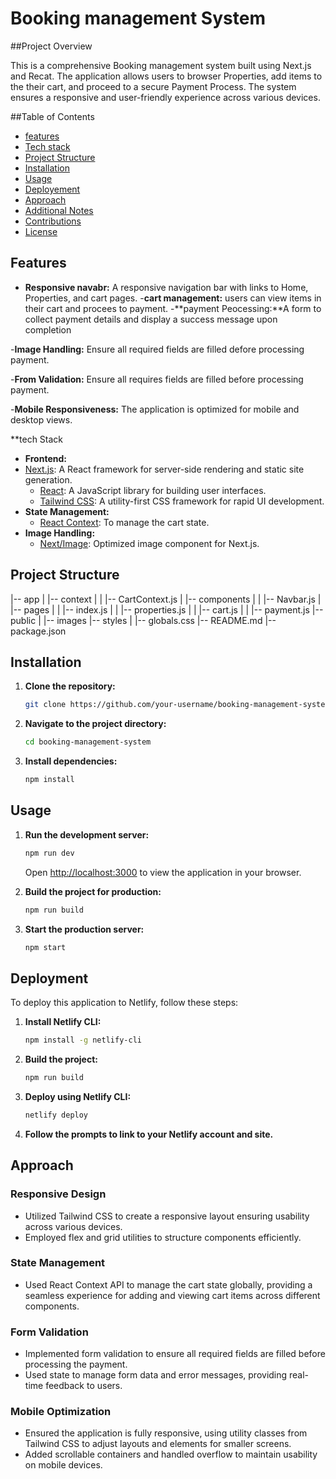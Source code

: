 # Booking management System

##Project Overview

This is a comprehensive Booking management system built using Next.js and Recat. The application allows users to browser Properties, add items to the their cart, and proceed to a secure Payment Process. The system ensures a responsive and user-friendly experience across various devices.


##Table of Contents


- [features](#features)
- [Tech stack](#tech-stack)
- [Project Structure](#project-structure)
- [Installation](#installation)
- [Usage](#usage)
- [Deployement](#deployement)
- [Approach](#approach)
- [Additional Notes](#additional-notes)
- [Contributions](#contributions)
- [License](#license)

## Features 
- **Responsive navabr:** A responsive navigation bar with links to Home, Properties, and cart pages.
-**cart management:** users can view items in their cart and procees to payment.
-**payment Peocessing:**A form to collect payment details and display a success message upon completion

-**Image Handling:** Ensure all required fields are filled defore processing payment.

-**From Validation:** Ensure all requires fields are filled before processing payment.

-**Mobile Responsiveness:** The application is optimized for mobile and desktop views.

**tech Stack

- **Frontend:**
- [Next.js](https://nextjs.org/): A React framework for server-side rendering and static site generation.
  - [React](https://reactjs.org/): A JavaScript library for building user interfaces.
  - [Tailwind CSS](https://tailwindcss.com/): A utility-first CSS framework for rapid UI development.
- **State Management:**
  - [React Context](https://reactjs.org/docs/context.html): To manage the cart state.
- **Image Handling:**
  - [Next/Image](https://nextjs.org/docs/api-reference/next/image): Optimized image component for Next.js.


## Project Structure

|-- app
| |-- context
| | |-- CartContext.js
| |-- components
| | |-- Navbar.js
| |-- pages
| | |-- index.js
| | |-- properties.js
| | |-- cart.js
| | |-- payment.js
|-- public
| |-- images
|-- styles
| |-- globals.css
|-- README.md
|-- package.json




## Installation

1. **Clone the repository:**

    ```bash
    git clone https://github.com/your-username/booking-management-system.git
    ```

2. **Navigate to the project directory:**

    ```bash
    cd booking-management-system
    ```

3. **Install dependencies:**

    ```bash
    npm install
    ```

## Usage

1. **Run the development server:**

    ```bash
    npm run dev
    ```

    Open [http://localhost:3000](http://localhost:3000) to view the application in your browser.

2. **Build the project for production:**

    ```bash
    npm run build
    ```

3. **Start the production server:**

    ```bash
    npm start
    ```

## Deployment

To deploy this application to Netlify, follow these steps:

1. **Install Netlify CLI:**

    ```bash
    npm install -g netlify-cli
    ```

2. **Build the project:**

    ```bash
    npm run build
    ```

3. **Deploy using Netlify CLI:**

    ```bash
    netlify deploy
    ```

4. **Follow the prompts to link to your Netlify account and site.**

## Approach

### Responsive Design

- Utilized Tailwind CSS to create a responsive layout ensuring usability across various devices.
- Employed flex and grid utilities to structure components efficiently.

### State Management

- Used React Context API to manage the cart state globally, providing a seamless experience for adding and viewing cart items across different components.

### Form Validation

- Implemented form validation to ensure all required fields are filled before processing the payment.
- Used state to manage form data and error messages, providing real-time feedback to users.

### Mobile Optimization

- Ensured the application is fully responsive, using utility classes from Tailwind CSS to adjust layouts and elements for smaller screens.
- Added scrollable containers and handled overflow to maintain usability on mobile devices.

